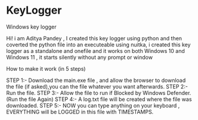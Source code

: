 # KeyLogger
Windows key logger

Hi! i am Aditya Pandey , I created this key logger using python and then coverted the python file into an executeable using nuitka, i created this key logger as a standalone and onefile and it works on both Windows 10 and Windows 11 , it starts silently without any prompt or window 

How to make it work (in 5 steps)

STEP 1:- Download the main.exe file , and allow the browser to download the file (if asked),you can the file whatever you want afterwards.
STEP 2:- Run the file.
STEP 3:- Allow the file to run if Blocked by Windows Defender.(Run the file Again)
STEP 4:- A log.txt file will be created where the file was downloaded.
STEP 5:- NOW you can type anything on your keyboard , EVERYTHING will be LOGGED in this file with TIMESTAMPS.

